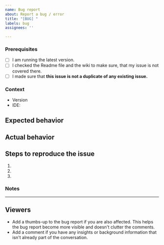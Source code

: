 ```yaml
---
name: Bug report
about: Report a bug / error
title: "[BUG] "
labels: bug
assignees: ''

---
```


<!-- PLEASE DO NOT DELETE TOPICS AS YOUR ISSUE WILL GET CLOSED -->
### Prerequisites <!-- Replace spaces with "x" to tick boxes. -->

- [ ] I am running the latest version.
- [ ] I checked the Readme file and the wiki to make sure, that my issue is not covered there.
- [ ] I made sure that **this issue is not a duplicate of any existing issue.**

### Context <!-- Exact version you have downloaded. The IDE you are using-->

- Version
- IDE: 

## Expected behavior
<!-- What would you expect to see if this feature was working as intended? -->



## Actual behavior
<!-- What actually happens when this feature is used in its current state?
Try to give as much detail as possible here to help us properly understand the issue. -->



<!-- If you have any videos or images relating to the issue, please post them here as well. -->



## Steps to reproduce the issue

<!-- How do you reproduce this issue?
     Try to give as much detail as possible here too so it's easier for us to reproduce this issue. -->

1. <!-- Do this -->
2. <!-- And then this -->
3. <!-- So that this happens -->


### Notes
<!-- Add any other context about the problem here. -->

---
## Viewers

* Add a thumbs-up to the bug report if you are also affected. This helps the bug report become more visible and doesn't clutter the comments.
* Add a comment if you have any insights or background information that isn't already part of the conversation.
